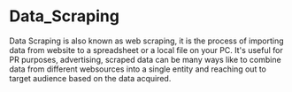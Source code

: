 # Data_Scraping
Data Scraping is also known as web scraping, it is the process of importing data from website to a spreadsheet or a local file on your PC. It's useful for PR purposes, advertising, scraped data can be many ways like to combine data from different websources into a single entity and reaching out to target audience based on the data acquired.

